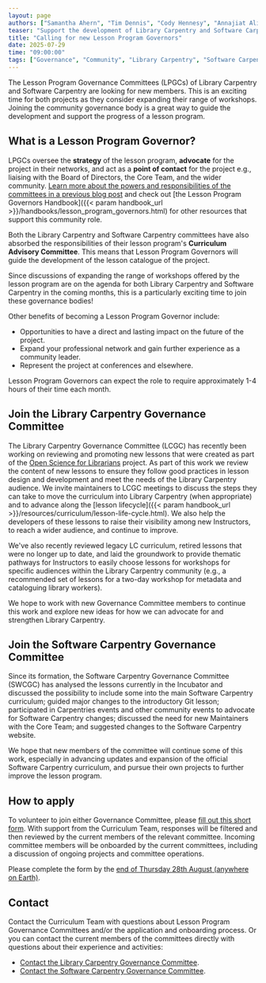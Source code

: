 ```yaml
---  
layout: page  
authors: ["Samantha Ahern", "Tim Dennis", "Cody Hennesy", "Annajiat Alim Rasel", "Martino Sorbaro", "Toby Hodges"]  
teaser: "Support the development of Library Carpentry and Software Carpentry by joining the community governance bodies."  
title: "Calling for new Lesson Program Governors"  
date: 2025-07-29  
time: "09:00:00"  
tags: ["Governance", "Community", "Library Carpentry", "Software Carpentry"]  
---
```


The Lesson Program Governance Committees (LPGCs) of Library Carpentry and Software Carpentry are looking for new members. This is an exciting time for both projects as they consider expanding their range of workshops. Joining the community governance body is a great way to guide the development and support the progress of a lesson program.

## What is a Lesson Program Governor?

LPGCs oversee the **strategy** of the lesson program, **advocate** for the project in their networks, and act as a **point of contact** for the project e.g., liaising with the Board of Directors, the Core Team, and the wider community. [Learn more about the powers and responsibilities of the committees in a previous blog post](/blog/2023/01/lpgc-call-for-volunteers/) and check out [the Lesson Program Governors Handbook]({{< param handbook_url >}}/handbooks/lesson_program_governors.html) for other resources that support this community role.

Both the Library Carpentry and Software Carpentry committees have also absorbed the responsibilities of their lesson program's **Curriculum Advisory Committee**. This means that Lesson Program Governors will guide the development of the lesson catalogue of the project. 

Since discussions of expanding the range of workshops offered by the lesson program are on the agenda for both Library Carpentry and Software Carpentry in the coming months, this is a particularly exciting time to join these governance bodies\!

Other benefits of becoming a Lesson Program Governor include:

* Opportunities to have a direct and lasting impact on the future of the project.  
* Expand your professional network and gain further experience as a community leader.  
* Represent the project at conferences and elsewhere.

Lesson Program Governors can expect the role to require approximately 1-4 hours of their time each month.

## Join the Library Carpentry Governance Committee

The Library Carpentry Governance Committee (LCGC) has recently been working on reviewing and promoting new lessons that were created as part of the [Open Science for Librarians](https://ucla-imls-open-sci.info/) project. As part of this work we review the content of new lessons to ensure they follow good practices in lesson design and development and meet the needs of the Library Carpentry audience. We invite maintainers to LCGC meetings to discuss the steps they can take to move the curriculum into Library Carpentry (when appropriate) and to advance along the [lesson lifecycle]({{< param handbook_url >}}/resources/curriculum/lesson-life-cycle.html). We also help the developers of these lessons to raise their visibility among new Instructors, to reach a wider audience, and continue to improve. 

We've also recently reviewed legacy LC curriculum, retired lessons that were no longer up to date, and laid the groundwork to provide thematic pathways for Instructors to easily choose lessons for workshops for specific audiences within the Library Carpentry community (e.g., a recommended set of lessons for a two-day workshop for metadata and cataloguing library workers). 

We hope to work with new Governance Committee members to continue this work and explore new ideas for how we can advocate for and strengthen Library Carpentry.

## Join the Software Carpentry Governance Committee

Since its formation, the Software Carpentry Governance Committee (SWCGC) has analysed the lessons currently in the Incubator and discussed the possibility to include some into the main Software Carpentry curriculum; guided major changes to the introductory Git lesson; participated in Carpentries events and other community events to advocate for Software Carpentry changes; discussed the need for new Maintainers with the Core Team; and suggested changes to the Software Carpentry website.

We hope that new members of the committee will continue some of this work, especially in advancing updates and expansion of the official Software Carpentry curriculum, and pursue their own projects to further improve the lesson program.

## How to apply

To volunteer to join either Governance Committee, please [fill out this short form](https://docs.google.com/forms/d/e/1FAIpQLSev7i4UwpBm-nEz1-mBomqpOSw8avjQkDvNGE-lJ4r6QDwBmg/viewform?usp=dialog). With support from the Curriculum Team, responses will be filtered and then reviewed by the current members of the relevant committee. Incoming committee members will be onboarded by the current committees, including a discussion of ongoing projects and committee operations.

Please complete the form by the [end of Thursday 28th August (anywhere on Earth)](https://www.timeanddate.com/worldclock/fixedtime.html?msg=Deadline%3A+volunteer+to+join+the+LCGC+or+SWGC&iso=20250828T2359&p1=3926). 

## Contact

Contact the Curriculum Team with questions about Lesson Program Governance Committees and/or the application and onboarding process. Or you can contact the current members of the committees directly with questions about their experience and activities:

* [Contact the Library Carpentry Governance Committee](mailto:lc-governors@lists.carpentries.org).  
* [Contact the Software Carpentry Governance Committee](mailto:swc-governors@lists.carpentries.org).